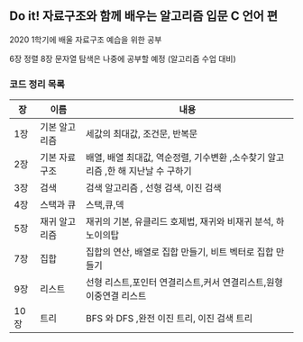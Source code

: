 ## Do it! 자료구조와 함께 배우는 알고리즘 입문 C 언어 편 <br>


2020 1학기에 배울 자료구조 예습을 위한 공부 

6장 정렬 8장 문자열 탐색은 나중에 공부할 예정 (알고리즘 수업 대비) 


### 코드 정리 목록

장|이름|내용
-|-|-
1장|기본 알고리즘|세값의 최대값, 조건문, 반복문 
2장|기본 자료구조|배열, 배열 최대값, 역순정렬, 기수변환 ,소수찾기 알고리즘 ,한 해 지난날 수 구하기
3장|검색|검색 알고리즘 , 선형 검색, 이진 검색 
4장|스택과 큐|스택,큐,덱
5장|재귀 알고리즘|재귀의 기본, 유클리드 호제법, 재귀와 비재귀 분석, 하노이의탑
7장|집합|집합의 연산, 배열로 집합 만들기, 비트 벡터로 집합 만들기
9장|리스트|선형 리스트,포인터 연결리스트,커서 연결리스트,원형 이중연결 리스트
10장|트리|BFS 와 DFS ,완전 이진 트리, 이진 검색 트리 

